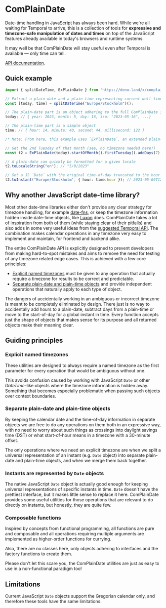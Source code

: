 # ComPlainDate

Date-time handling in JavaScript has always been hard. While we're all waiting
for Temporal to arrive, this is a collection of tools for **expressive and
timezone-safe manipulation of dates and times** on top of the JavaScript
features already available in today's browsers and runtime systems.

It may well be that ComPlainDate will stay useful even after Temporal is
available — only time can tell.

[API documentation](https://deno.land/x/complaindate/mod.ts).

## Quick example

```ts
import { splitDateTime, ExPlainDate } from "https://deno.land/x/complaindate/mod.ts";

// Extract a plain-date and a plain-time representing current wall-time in Sweden
const [today, time] = splitDateTime("Europe/Stockholm")();

// The plain-date part is an object adhering to the full ComPlainDate interface
today; // { year: 2023, month: 5, day: 16, iso: "2023-05-16", ...}

// The plain-time part is a simple object
time; // { hour: 14, minute: 40, second: 44, millisecond: 122 }

/* Note: From here, this example uses `ExPlainDate`, an extended plain-date with many utility functions */

// Get the 2nd Tuesday of that month (see, no timezone needed here!)
const t2 = ExPlainDate(today).startOfMonth().firstTuesday().addDays(7); // 2023-05-09

// A plain-date can quickly be formatted for a given locale
t2.toLocaleString("en"); // "5/9/2023"

// Get a JS `Date` with the original time-of-day truncated to the hour
t2.toInstant("Europe/Stockholm", { hour: time.hour }); // 2023-05-09T12:00:00.000Z
```

## Why another JavaScript date-time library?

Most other date-time libraries either don't provide any clear strategy for
timezone handling, for example [date-fns](https://date-fns.org), or keep the
timezone information hidden inside date-time objects, like
[Luxon](https://moment.github.io/luxon/) does. ComPlainDate takes a lot of
inspiration from both of them (while staying clear of their pitfalls) and also
adds in some very useful ideas from the
[suggested Temporal API](https://tc39.es/proposal-temporal/docs/index.html). The
combination makes calendar operations in any timezone very easy to implement and
maintain, for frontend and backend alike.

The entire ComPlainDate API is explicitly designed to prevent developers from
making hard-to-spot mistakes and aims to remove the need for testing of any
timezone related edge cases. This is achieved with a few core principles:

- [Explicit named timezones](#explicit-named-timezones) must be given to any
  operation that actually require a timezone for results to be correct and
  predictable.
- [Separate plain-date and plain-time objects](#separate-plain-date-and-plain-time-objects)
  and provide independent operations that naturally apply to each type of
  object.

The dangers of accidentally working in an ambiguous or incorrect timezone is
meant to be completely eliminated by design. There just is no way to
accidentally add hours to a plain-date, subtract days from a plain-time or move
to the start-of-day for a global instant in time. Every function accepts just
the shape of objects that makes sense for its purpose and all returned objects
make their meaning clear.

## Guiding principles

### Explicit named timezones

These utilities are designed to always require a named timezone as the first
parameter for every operation that would be ambiguous without one.

This avoids confusion caused by working with JavaScript `Date` or other
_DateTime_-like objects where the timezone information is hidden away. Something
that becomes especially problematic when passing such objects over context
boundaries.

### Separate plain-date and plain-time objects

By keeping the calendar date and the time-of-day information in separate objects
we are free to do any operations on them both in an expressive way, with no need
to worry about such things as crossings into daylight savings time (DST) or what
start-of-hour means in a timezone with a 30-minute offset.

The only operations where we need an explicit timezone are when we split a
universal representation of an instant (e.g. `Date` object) into separate
plain-date and plain-time objects, and when we merge them back together.

### Instants are represented by `Date` objects

The native JavaScript `Date` object is actually good enough for keeping
universal representations of specific instants in time. `Date` doesn't have the
prettiest interface, but it makes little sense to replace it here. ComPlainDate
provides some useful utilities for those operations that are relevant to do
directly on instants, but honestly, they are quite few.

### Composable functions

Inspired by concepts from functional programming, all functions are pure and
composable and all operations requiring multiple arguments are implemented as
higher-order functions for currying.

Also, there are no classes here, only objects adhering to interfaces and the
factory functions to create them.

Please don't let this scare you, the ComPlainDate utilities are just as easy to
use in a non-functional paradigm too!

## Limitations

Current JavaScript `Date` objects support the Gregorian calendar only, and
therefore these tools have the same limitations.
